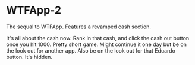 # WTFApp-2
The sequal to WTFApp. Features a revamped cash section.

It's all about the cash now. Rank in that cash, and click the cash out button once you hit 1000.
Pretty short game. Might continue it one day but be on the look out for another app.
Also be on the look out for that Eduardo button. It's hidden.
